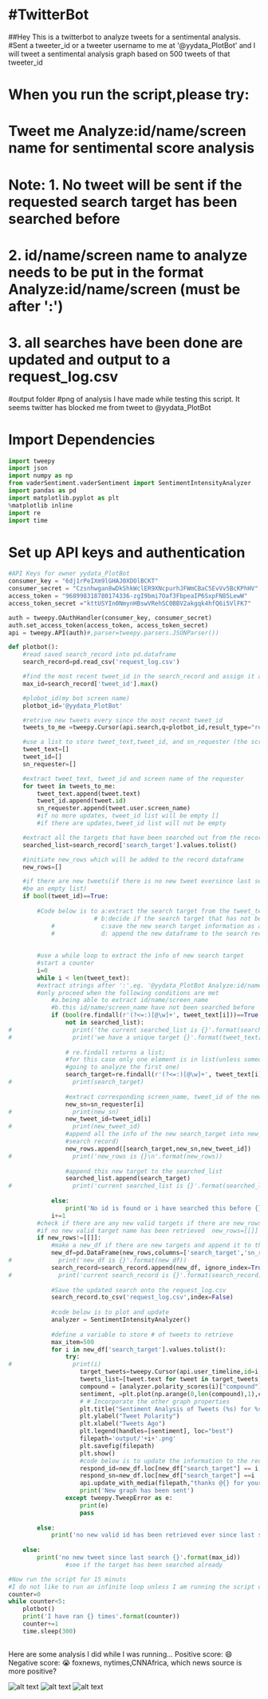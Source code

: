 # #TwitterBot
##Hey This is a twitterbot to analyze tweets for a sentimental analysis.
#Sent a tweeter_id or a tweeter username to me at '@yydata_PlotBot'  and I will tweet a sentimental analysis graph based on 500 tweets of that tweeter_id 
#  When you run the script,please try:
#  Tweet me Analyze:id/name/screen name for sentimental score analysis
#  
#  Note: 1. No tweet will be sent if the requested search target has been searched before
#        2. id/name/screen name to analyze needs to be put in the format Analyze:id/name/screen (must be after ':') 
#        3. all searches have been done are updated and output to a request_log.csv
#output folder 
#png of analysis I have made while testing this script. It seems twitter has blocked me from tweet to @yydata_PlotBot 

# Import Dependencies



```python
import tweepy
import json
import numpy as np
from vaderSentiment.vaderSentiment import SentimentIntensityAnalyzer
import pandas as pd
import matplotlib.pyplot as plt
%matplotlib inline
import re
import time
```

# Set up API keys and authentication


```python
#API Keys for owner yydata_PlotBot
consumer_key = "6dj1rPeIXm9lGHAJ0XDOlBCKT"
consumer_secret = "Czsnhwgan8wDkShkWclER9XNcpurhJFWmCBaC5EvVv5BcKPhHV"
access_token = "968998318780174336-zgI9bmi7Oaf3FbpeaIP6SxpFN85LewW"
access_token_secret ="kttUSYIn0NmynHBswVRehSC0BBV2akgqk4hfQ6i5VlFK7"

auth = tweepy.OAuthHandler(consumer_key, consumer_secret)
auth.set_access_token(access_token, access_token_secret)
api = tweepy.API(auth)#,parser=tweepy.parsers.JSONParser())

```


```python
def plotbot():
    #read saved search_record into pd.dataframe
    search_record=pd.read_csv('request_log.csv')

    #find the most recent tweet_id in the search_record and assign it as the max_id 
    max_id=search_record['tweet_id'].max()

    #plobot_id(my bot screen name)
    plotbot_id='@yydata_PlotBot'

    #retrive new tweets every since the most recent tweet_id
    tweets_to_me =tweepy.Cursor(api.search,q=plotbot_id,result_type="recent",lang='en',since_id=max_id).items()

    #use a list to store tweet_text,tweet_id, and sn_requester (the screen name of the requester)
    tweet_text=[]
    tweet_id=[]
    sn_requester=[] 

    #extract tweet_text, tweet_id and screen name of the requester
    for tweet in tweets_to_me:
        tweet_text.append(tweet.text)
        tweet_id.append(tweet.id)
        sn_requester.append(tweet.user.screen_name)
        #if no more updates, tweet_id list will be empty []
        #if there are updates,tweet_id list will not be empty

    #extract all the targets that have been searched out from the record dataframe as a list 
    searched_list=search_record['search_target'].values.tolist()

    #initiate new_rows which will be added to the record dataframe
    new_rows=[]

    #if there are new tweets(if there is no new tweet eversince last search tweet_text,tweet_id, sn_requester will still
    #be an empty list)
    if bool(tweet_id)==True:
        
        #Code below is to a:extract the search target from the tweet_text
                        # b:decide if the search target that has not been searched before
            #             c:save the new search target information as a new dataframe
            #             d: append the new dataframe to the search record and output the updated search_record as csv
        
    
        #use a while loop to extract the info of new search target
        #start a counter
        i=0
        while i < len(tweet_text):
        #extract strings after ':'.eg. '@yydata_PlotBot Analyze:id/name/screen_name' get the 'id/name/screen_name'
        #only proceed when the following conditions are met
            #a.being able to extract id/name/screen_name
            #b.this id/name/screen_name have not been searched before
            if (bool(re.findall(r'(?<=:)[@\w]+', tweet_text[i]))==True and re.findall(r'(?<=:)[@\w]+', tweet_text[i])[0]\
                not in searched_list):
#                 print('the current searched_list is {}'.format(searched_list))
#                 print('we have a unique target {}'.format(tweet_text[i]))
                
                # re.findall returns a list;
                #for this case only one element is in list(unless someone tweet me two names in one tweet, then I am only
                #going to analyze the first one)
                search_target=re.findall(r'(?<=:)[@\w]+', tweet_text[i])[0]
#                 print(search_target)
                
                #extract corresponding screen_name, tweet_id of the new search_target
                new_sn=sn_requester[i]
#                 print(new_sn)
                new_tweet_id=tweet_id[i]
#                 print(new_tweet_id)
                #append all the info of the new search_target into new_rows(so I can make new dataframe and append to the
                #search record)
                new_rows.append([search_target,new_sn,new_tweet_id])
#                 print('new_rows is {}\n'.format(new_rows))
                
                #append this new target to the searched_list 
                searched_list.append(search_target)
#                 print('current searched_list is {}'.format(searched_list))
                
            else:
                print('No id is found or i have searched this before {}'.format(tweet_text[i]))
            i+=1
        #check if there are any new valid targets if there are new_rows=[[search_target,new_sn,new_tweet_id],,,]
        #if no new valid target name has been retrieved  new_rows=[[]] 
        if new_rows!=[[]]:
            #make a new_df if there are new targets and append it to the search_record
            new_df=pd.DataFrame(new_rows,columns=['search_target','sn_requester','tweet_id'])
#             print('new_df is {}'.format(new_df))
            search_record=search_record.append(new_df, ignore_index=True)
#             print('current search_record is {}'.format(search_record))
            
            #Save the updated search onto the request_log.csv
            search_record.to_csv('request_log.csv',index=False)
            
            #code below is to plot and update
            analyzer = SentimentIntensityAnalyzer()
            
            #define a variable to store # of tweets to retrieve
            max_item=500
            for i in new_df['search_target'].values.tolist():
                try:
#                 print(i)
                    target_tweets=tweepy.Cursor(api.user_timeline,id=i,result_type="recent").items(max_item)
                    tweets_list=[tweet.text for tweet in target_tweets]
                    compound = [analyzer.polarity_scores(i)["compound"] for i in tweets_list]
                    sentiment, =plt.plot(np.arange(0,len(compound),1),compound,marker="o", linewidth=0.5, alpha=0.8,label=i)
                    # # Incorporate the other graph properties
                    plt.title("Sentiment Analysis of Tweets (%s) for %s" % (time.strftime("%x"), i))
                    plt.ylabel("Tweet Polarity")
                    plt.xlabel("Tweets Ago")
                    plt.legend(handles=[sentiment], loc="best")
                    filepath='output/'+i+'.png'
                    plt.savefig(filepath)
                    plt.show()
                    #code below is to update the information to the requester
                    respond_id=new_df.loc[new_df["search_target"] == i, "tweet_id"].values[0]
                    respond_sn=new_df.loc[new_df["search_target"] ==i ,'sn_requester'].values[0]
                    api.update_with_media(filepath,"thanks @{} for your request".format(respond_sn),in_reply_to_status_id = respond_id)
                    print('New graph has been sent') 
                except tweepy.TweepError as e:
                    print(e)
                    pass
        
        else:
            print('no new valid id has been retrieved ever since last search {}'.format(max_id))
        
    else:
        print('no new tweet since last search {}'.format(max_id))
                #see if the target has been searched already
```


```python
#Now run the script for 15 minuts 
#I do not like to run an infinite loop unless I am running the script on some server
counter=0
while counter<5:
    plotbot()
    print('I have ran {} times'.format(counter))
    counter+=1
    time.sleep(300)
        
```
Here are some analysis I did while I was running...
Positive score: :smile:
Negative score: :sob:
foxnews, nytimes,CNNAfrica, which news source is more positive?

![alt text](https://raw.githubusercontent.com/yizhiyin86/TwitterBot/master/output/@foxnews.png)
![alt text](https://raw.githubusercontent.com/yizhiyin86/TwitterBot/master/output/@nytime.png)
![alt text](https://raw.githubusercontent.com/yizhiyin86/TwitterBot/master/output/@CNNAfrica.png)
